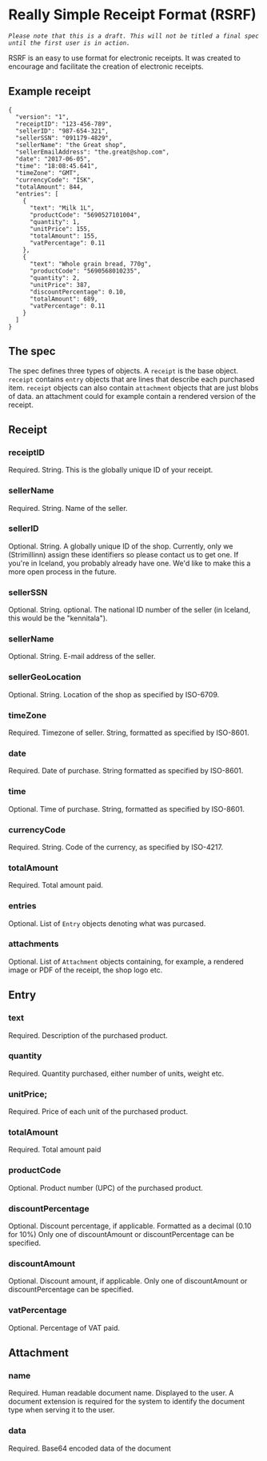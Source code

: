# Really Simple Receipt Format (RSRF)

*`Please note that this is a draft. This will not be titled a final spec until the first user is in action.`*

RSRF is an easy to use format for electronic receipts. It was created to encourage and facilitate the creation of electronic receipts.

## Example receipt

```
{
  "version": "1",
  "receiptID": "123-456-789",
  "sellerID": "987-654-321",
  "sellerSSN": "091179-4829",
  "sellerName": "the Great shop",
  "sellerEmailAddress": "the.great@shop.com",
  "date": "2017-06-05",
  "time": "18:08:45.641",
  "timeZone": "GMT",
  "currencyCode": "ISK",
  "totalAmount": 844,
  "entries": [
    {
      "text": "Milk 1L",
      "productCode": "5690527101004",
      "quantity": 1,
      "unitPrice": 155,
      "totalAmount": 155,
      "vatPercentage": 0.11
    },
    {
      "text": "Whole grain bread, 770g",
      "productCode": "5690568010235",
      "quantity": 2,
      "unitPrice": 387,
      "discountPercentage": 0.10,
      "totalAmount": 689,
      "vatPercentage": 0.11
    }
  ]
}
```

## The spec

The spec defines three types of objects. A `receipt` is the base object. `receipt` contains `entry` objects that are lines that describe each purchased item. `receipt` objects can also contain `attachment` objects that are just blobs of data. an attachment could for example contain a rendered version of the receipt.

## Receipt

### receiptID
Required. String. This is the globally unique ID of your receipt.

### sellerName
Required. String. Name of the seller.

### sellerID
Optional. String. A globally unique ID of the shop. Currently, only we (Strimillinn) assign these identifiers so please contact us to get one. If you're in Iceland, you probably already have one. We'd like to make this a more open process in the future.

### sellerSSN
Optional. String. optional. The national ID number of the seller (in Iceland, this would be the "kennitala").

### sellerName
Optional. String. E-mail address of the seller.

### sellerGeoLocation
Optional. String. Location of the shop as specified by ISO-6709.

### timeZone
Required. Timezone of seller. String, formatted as specified by ISO-8601.

### date
Required. Date of purchase. String formatted as specified by ISO-8601.

### time
Optional. Time of purchase. String, formatted as specified by ISO-8601.

### currencyCode
Required. String. Code of the currency, as specified by ISO-4217.

### totalAmount
Required. Total amount paid.

### entries
Optional. List of `Entry` objects denoting what was purcased.

### attachments
Optional. List of `Attachment` objects containing, for example, a rendered image or PDF of the receipt, the shop logo etc.

## Entry

### text
Required. Description of the purchased product.

### quantity
Required. Quantity purchased, either number of units, weight etc.

### unitPrice;
Required. Price of each unit of the purchased product.

### totalAmount
Required. Total amount paid

### productCode
Optional. Product number (UPC) of the purchased product.

### discountPercentage
Optional. Discount percentage, if applicable. Formatted as a decimal (0.10 for 10%)
Only one of discountAmount or discountPercentage can be specified.

### discountAmount
Optional. Discount amount, if applicable.
Only one of discountAmount or discountPercentage can be specified.

### vatPercentage
Optional. Percentage of VAT paid.

## Attachment

### name
Required. Human readable document name. Displayed to the user. A document extension is required for the system to identify the document type when serving it to the user.

### data
Required. Base64 encoded data of the document
